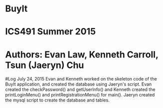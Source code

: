 # BuyIt
# ICS491 Summer 2015
# Authors: Evan Law, Kenneth Carroll, Tsun (Jaeryn) Chu

#Log
July 24, 2015
Evan and Kenneth worked on the skeleton code of the BuyIt application, and created the database using Jaeryn's script.
Evan created the checkPassword() and getUserInfo() and Kenneth created the printLoginMenu() and printRegistrationMenu() for main().
Jaeryn created the mysql script to create the database and tables.
